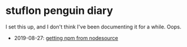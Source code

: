 # stuflon penguin diary

I set this up, and I don't think I've been documenting it for a while. Oops.

- 2019-08-27: [getting npm from nodesource](4177930a-acf9-4e9f-879c-da029ee21f1c.md)
